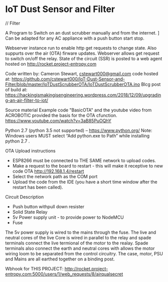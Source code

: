 # IoT Dust Sensor and Filter


// Filter

A Program to Switch on an dust scrubber manually and from the internet. ]
Can be adapted for any AC appliance with a push button start stop.

Webserver instance run to enable http get requests to change state. Also suppurts over the air (OTA) firware updates.
Webserver allows get request to switch on/off the relay. State of the circuit (SSR) is posted to a web agent hosted on 
http://rocket.project-entropy.com

Code written by: Cameron Stewart, cstewart000@gmail.com
code hosted at: https://github.com/cstewart000/IoT-Dust-Sensor-and-Filter/blob/master/IoTDustScrubberOTA/IoTDustScrubberOTA.ino
Blcg post of build at: https://hackingismakingisengineering.wordpress.com/2018/12/09/upgrading-an-air-filter-to-iot/

Source material
Example code "BasicOTA" and the youtube video from ACROBOTIC provided the basis for the OTA cfunction.
https://www.youtube.com/watch?v=3aB85PuOQhY

Python 2.7 (python 3.5 not supported) – https://www.python.org/
Note: Windows users MUST select “Add python.exe to Path” while installing python 2.7 .

OTA Upload instructions
+ ESP8266 must be connected to THE SAME network to upload codes.
+ Make a request to the board to restart - this will make it receptive to new code OTA http://192.168.1.4/restart
+ Select the network path as the COM port
+ Upload the code from the IDE (you have a short time window after the restart has been called).

Circuit Description
+ Push button withpull down resister
+ Solid State Relay
+ 5v Power supply unit - to provide power to NodeMCU
+ Fuse

The 5v power supply is wired to the mains through the fuse.
The live and neutral cores of the live Core is wired in parallel to the relay and spade terminals connect the live termional of 
the motor to the realay. Spade terminals also connect the earth and neutral cores with allows the motor wiring loom to be 
separated from the control circuitry.
The case, motor, PSU and Mains are all earthed together on a binding post.

Wbhook for THIS PROJECT:
http://rocket.project-entropy.com:5000/users/1/web_requests/8/airqualsecret